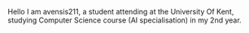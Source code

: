Hello I am avensis211, a student attending at the University Of Kent, studying Computer Science course (AI specialisation) in my 2nd year.
